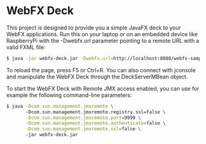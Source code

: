 WebFX Deck
=====
This project is designed to provide you a simple JavaFX deck to your WebFX applications. Run this on your laptop or on an embedded device like RaspberryPi with the -Dwebfx.url parameter pointing to a remote URL with a valid FXML file:
```bash
$ java -jar webfx-deck.jar -Dwebfx.url=http://localhost:8080/webfx-samples/login/login.fxml
```

To reload the page, press F5 or Ctrl+R. You can also connect with jconsole and manipulate the WebFX Deck through the DeckServerMBean object.

To start the WebFX Deck with Remote JMX access enabled, you can use for example the following command-line parameters:
```bash
$ java -Dcom.sun.management.jmxremote \ 
       -Dcom.sun.management.jmxremote.registry.ssl=false \
       -Dcom.sun.management.jmxremote.port=9999 \
       -Dcom.sun.management.jmxremote.authenticate=false \
       -Dcom.sun.management.jmxremote.ssl=false \ 
       -jar webfx-deck.jar
```